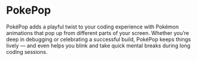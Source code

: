 # PokePop
PokéPop adds a playful twist to your coding experience with Pokémon animations that pop up from different parts of your screen. Whether you’re deep in debugging or celebrating a successful build, PokéPop keeps things lively — and even helps you blink and take quick mental breaks during long coding sessions.
